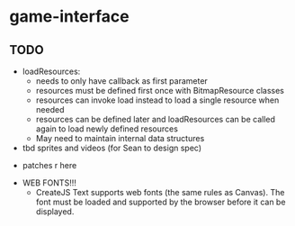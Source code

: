 game-interface
==============

TODO
----
- loadResources:
    - needs to only have callback as first parameter
    - resources must be defined first once with BitmapResource classes
    - resources can invoke load instead to load a single resource when needed
    - resources can be defined later and loadResources can be called again to load newly defined resources
    - May need to maintain internal data structures
- tbd sprites and videos (for Sean to design spec)

* patches r here

- WEB FONTS!!!
    - CreateJS Text supports web fonts (the same rules as Canvas). The font must be loaded and supported by the browser before it can be displayed.